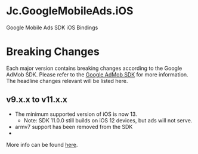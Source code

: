 # Jc.GoogleMobileAds.iOS

Google Mobile Ads SDK iOS Bindings

# Breaking Changes

Each major version contains breaking changes according to the Google AdMob SDK. Please refer to the [Google AdMob SDK](https://developers.google.com/admob/ios/release-notes) for more information.
The headline changes relevant will be listed here.

## v9.x.x to v11.x.x

- The minimum supported version of iOS is now 13.
  - Note: SDK 11.0.0 still builds on iOS 12 devices, but ads will not serve.
- armv7 support has been removed from the SDK
- 

More info can be found [here](https://developers.google.com/admob/ios/migration#migrate_from_v9_to_v10).
